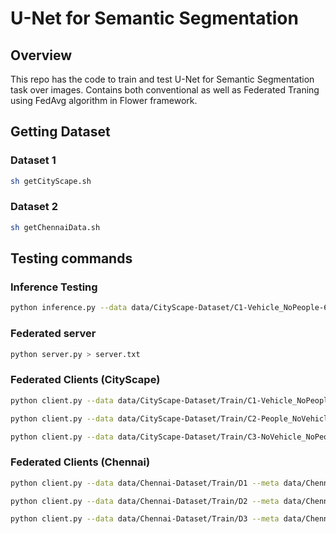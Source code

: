# U-Net for Semantic Segmentation

## Overview

This repo has the code to train and test U-Net for Semantic Segmentation task over images. Contains both conventional as well as Federated Traning using FedAvg algorithm in Flower framework.

## Getting Dataset

### Dataset 1

```sh
sh getCityScape.sh
```

### Dataset 2
```sh
sh getChennaiData.sh
```

## Testing commands 


### Inference Testing

```sh
python inference.py --data data/CityScape-Dataset/C1-Vehicle_NoPeople-65 --img data/CityScape-Dataset/C1-Vehicle_NoPeople-65/Image/ulm_000009_000019_leftImg8bit.png --meta data/CityScape-Dataset --checkpoint saved_models/unet_epoch_0_1.67928.pt --ind 0
```

### Federated server

```sh
python server.py > server.txt
```

### Federated Clients (CityScape)

```sh
python client.py --data data/CityScape-Dataset/Train/C1-Vehicle_NoPeople-65 --test data/CityScape-Dataset/Test --meta data/CityScape-Dataset --num_epochs 50 --loss crossentropy --name client1 > client1.txt
```

```sh
python client.py --data data/CityScape-Dataset/Train/C2-People_NoVehicle-22 --test data/CityScape-Dataset/Test --meta data/CityScape-Dataset --num_epochs 50 --loss crossentropy --name client2 > client2.txt
```

```sh
python client.py --data data/CityScape-Dataset/Train/C3-NoVehicle_NoPeople-11 --test data/CityScape-Dataset/Test --meta data/CityScape-Dataset --num_epochs 50 --loss crossentropy --name client3 > client3.txt
```
### Federated Clients (Chennai)

```sh
python client.py --data data/Chennai-Dataset/Train/D1 --meta data/Chennai-Dataset --test data/Chennai-Dataset/Test/T1 --num_epochs 50 --loss crossentropy --name clientCHN1 > clientCHN1.txt
```

```sh
python client.py --data data/Chennai-Dataset/Train/D2 --meta data/Chennai-Dataset --test data/Chennai-Dataset/Test/T2 --num_epochs 50 --loss crossentropy --name clientCHN2 > clientCHN2.txt
```

```sh
python client.py --data data/Chennai-Dataset/Train/D3 --meta data/Chennai-Dataset --test data/Chennai-Dataset/Test/T3 --num_epochs 50 --loss crossentropy --name clientCHN3 > clientCHN3.txt
```
